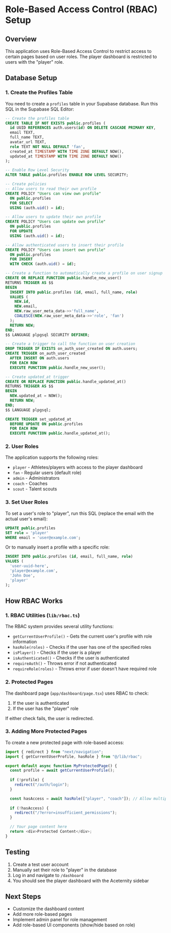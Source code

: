 # Role-Based Access Control (RBAC) Setup

## Overview

This application uses Role-Based Access Control to restrict access to certain pages based on user roles. The player dashboard is restricted to users with the "player" role.

## Database Setup

### 1. Create the Profiles Table

You need to create a `profiles` table in your Supabase database. Run this SQL in the Supabase SQL Editor:

```sql
-- Create the profiles table
CREATE TABLE IF NOT EXISTS public.profiles (
  id UUID REFERENCES auth.users(id) ON DELETE CASCADE PRIMARY KEY,
  email TEXT,
  full_name TEXT,
  avatar_url TEXT,
  role TEXT NOT NULL DEFAULT 'fan',
  created_at TIMESTAMP WITH TIME ZONE DEFAULT NOW(),
  updated_at TIMESTAMP WITH TIME ZONE DEFAULT NOW()
);

-- Enable Row Level Security
ALTER TABLE public.profiles ENABLE ROW LEVEL SECURITY;

-- Create policies
-- Allow users to read their own profile
CREATE POLICY "Users can view own profile"
  ON public.profiles
  FOR SELECT
  USING (auth.uid() = id);

-- Allow users to update their own profile
CREATE POLICY "Users can update own profile"
  ON public.profiles
  FOR UPDATE
  USING (auth.uid() = id);

-- Allow authenticated users to insert their profile
CREATE POLICY "Users can insert own profile"
  ON public.profiles
  FOR INSERT
  WITH CHECK (auth.uid() = id);

-- Create a function to automatically create a profile on user signup
CREATE OR REPLACE FUNCTION public.handle_new_user()
RETURNS TRIGGER AS $$
BEGIN
  INSERT INTO public.profiles (id, email, full_name, role)
  VALUES (
    NEW.id,
    NEW.email,
    NEW.raw_user_meta_data->>'full_name',
    COALESCE(NEW.raw_user_meta_data->>'role', 'fan')
  );
  RETURN NEW;
END;
$$ LANGUAGE plpgsql SECURITY DEFINER;

-- Create a trigger to call the function on user creation
DROP TRIGGER IF EXISTS on_auth_user_created ON auth.users;
CREATE TRIGGER on_auth_user_created
  AFTER INSERT ON auth.users
  FOR EACH ROW
  EXECUTE FUNCTION public.handle_new_user();

-- Create updated_at trigger
CREATE OR REPLACE FUNCTION public.handle_updated_at()
RETURNS TRIGGER AS $$
BEGIN
  NEW.updated_at = NOW();
  RETURN NEW;
END;
$$ LANGUAGE plpgsql;

CREATE TRIGGER set_updated_at
  BEFORE UPDATE ON public.profiles
  FOR EACH ROW
  EXECUTE FUNCTION public.handle_updated_at();
```

### 2. User Roles

The application supports the following roles:
- `player` - Athletes/players with access to the player dashboard
- `fan` - Regular users (default role)
- `admin` - Administrators
- `coach` - Coaches
- `scout` - Talent scouts

### 3. Set User Roles

To set a user's role to "player", run this SQL (replace the email with the actual user's email):

```sql
UPDATE public.profiles
SET role = 'player'
WHERE email = 'user@example.com';
```

Or to manually insert a profile with a specific role:

```sql
INSERT INTO public.profiles (id, email, full_name, role)
VALUES (
  'user-uuid-here',
  'player@example.com',
  'John Doe',
  'player'
);
```

## How RBAC Works

### 1. RBAC Utilities (`lib/rbac.ts`)

The RBAC system provides several utility functions:

- `getCurrentUserProfile()` - Gets the current user's profile with role information
- `hasRole(roles)` - Checks if the user has one of the specified roles
- `isPlayer()` - Checks if the user is a player
- `isAuthenticated()` - Checks if the user is authenticated
- `requireAuth()` - Throws error if not authenticated
- `requireRole(roles)` - Throws error if user doesn't have required role

### 2. Protected Pages

The dashboard page (`app/dashboard/page.tsx`) uses RBAC to check:
1. If the user is authenticated
2. If the user has the "player" role

If either check fails, the user is redirected.

### 3. Adding More Protected Pages

To create a new protected page with role-based access:

```typescript
import { redirect } from "next/navigation";
import { getCurrentUserProfile, hasRole } from "@/lib/rbac";

export default async function MyProtectedPage() {
  const profile = await getCurrentUserProfile();
  
  if (!profile) {
    redirect("/auth/login");
  }

  const hasAccess = await hasRole(["player", "coach"]); // Allow multiple roles
  
  if (!hasAccess) {
    redirect("/?error=insufficient_permissions");
  }

  // Your page content here
  return <div>Protected Content</div>;
}
```

## Testing

1. Create a test user account
2. Manually set their role to "player" in the database
3. Log in and navigate to `/dashboard`
4. You should see the player dashboard with the Aceternity sidebar

## Next Steps

- Customize the dashboard content
- Add more role-based pages
- Implement admin panel for role management
- Add role-based UI components (show/hide based on role)

